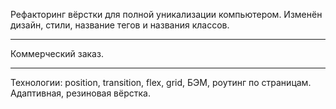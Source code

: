 Рефакторинг вёрстки для полной уникализации компьютером. Изменён дизайн, стили, название тегов и названия классов.
___
 Коммерческий заказ.
___
Технологии: position, transition, flex, grid, БЭМ, роутинг по страницам. Адаптивная, резиновая вёрстка.